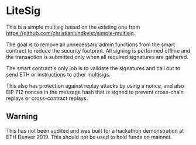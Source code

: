 # LiteSig
This is a simple multisig based on the existing one from https://github.com/christianlundkvist/simple-multisig.

The goal is to remove all unnecessary admin functions from the smart contract to reduce the security footprint.  All signing is performed offline and the transaction is submitted only when all required signatures are gathered.

The smart contract's only job is to validate the signatures and call out to send ETH or instructions to other multisigs.

This also has protection against replay attacks by using a nonce, and also EIP 712 nonces in the message hash that is signed to prevent cross-chain replays or cross-contract replays.

## Warning
This has not been audited and was built for a hackathon demonstration at ETH Denver 2019.  This should not be used to hold funds on mainnet.

